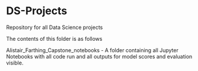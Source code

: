 # DS-Projects
Repository for all Data Science projects

The contents of this folder is as follows 

Alistair_Farthing_Capstone_notebooks - A folder containing all Jupyter Notebooks with all code run and all outputs for model scores and evaluation visible.
